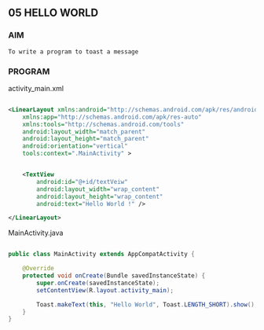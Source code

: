 ##  05          HELLO WORLD
### AIM
    To write a program to toast a message
### PROGRAM

activity_main.xml
```xml

<LinearLayout xmlns:android="http://schemas.android.com/apk/res/android"
    xmlns:app="http://schemas.android.com/apk/res-auto"
    xmlns:tools="http://schemas.android.com/tools"
    android:layout_width="match_parent"
    android:layout_height="match_parent"
    android:orientation="vertical"
    tools:context=".MainActivity" >


    <TextView
        android:id="@+id/textVeiw"
        android:layout_width="wrap_content"
        android:layout_height="wrap_content"
        android:text="Hello World !" />

</LinearLayout>
```

MainActivity.java
```java

public class MainActivity extends AppCompatActivity {

    @Override
    protected void onCreate(Bundle savedInstanceState) {
        super.onCreate(savedInstanceState);
        setContentView(R.layout.activity_main);

        Toast.makeText(this, "Hello World", Toast.LENGTH_SHORT).show();
    }
}
```